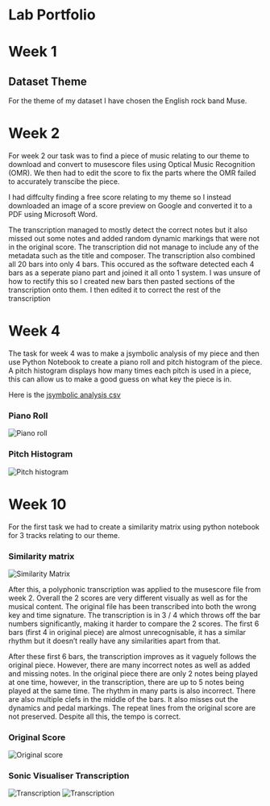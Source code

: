 # Lab Portfolio

# Week 1


## Dataset Theme
For the theme of my dataset I have chosen the English rock band Muse. 

# Week 2
For week 2 our task was to find a piece of music relating to our theme to download and convert to musescore files using Optical Music Recognition (OMR). We then had to edit the score to fix the parts where the OMR failed to accurately transcibe the piece.

I had diffculty finding a free score relating to my theme so I instead downloaded an image of a score preview on Google and converted it to a PDF using Microsoft Word.

The transcription managed to mostly detect the correct notes but it also missed out some notes and added random dynamic markings that were not in the original score. The transcription did not manage to include any of the metadata such as the title and composer. The transcription also combined all 20 bars into only 4 bars. This occured as the software detected each 4 bars as a seperate piano part and joined it all onto 1 system.  I was unsure of how to rectify this so I created new bars then pasted sections of the transcription onto them. I then edited it to correct the rest of the transcription



# Week 4

The task for week 4 was to make a jsymbolic analysis of my piece and then use Python Notebook to create a piano roll and pitch histogram of the piece. A pitch histogram displays how many times each pitch is used in a piece, this can allow us to make a good guess on what key the piece is in.

Here is the [jsymbolic analysis csv](https://github.com/sjt4825/MCA-2022/blob/master/data/Week%204/jsymbolic%20analysis.csv)

### Piano Roll

![Piano roll](data/Week%204/Piano%20roll.png)

### Pitch Histogram

![Pitch histogram](data/Week%204/Pitch%20Histogram.png)

# Week 10
For the first task we had to create a similarity matrix using python notebook for 3 tracks relating to our theme.

### Similarity matrix

![Similarity Matrix](data/Week%2010/week%2010%20similarity%20matrix.png)

After this, a polyphonic transcription was applied to the musescore file from week 2. Overall the 2 scores are very different visually as well as for the musical content.
The original file has been transcribed into both the wrong key and time signature. The transcription is in 3 / 4 which throws off the bar numbers significantly, making it harder to compare the 2 scores. The first 6 bars (first 4 in original piece) are almost unrecognisable, it has a similar rhythm but it doesn’t really have any similarities apart from that. 

After these first 6 bars, the transcription improves as it vaguely follows the original piece. However, there are many incorrect notes as well as added and missing notes. In the original piece there are only 2 notes being played at one time, however, in the transcription, there are up to 5 notes being played at the same time. The rhythm in many parts is also incorrect. There are also multiple clefs in the middle of the bars. It also misses out the dynamics and pedal markings. The repeat lines from the original score are not preserved. Despite all this, the tempo is correct.

### Original Score
![Original score](data/Week%2010/original%20score%20image.png)

### Sonic Visualiser Transcription
![Transcription](data/Week%2010/week%2010%20transcription%20image-1-1.png)
![Transcription](data/Week%2010/week%2010%20transcription%20image-1-2.png)
